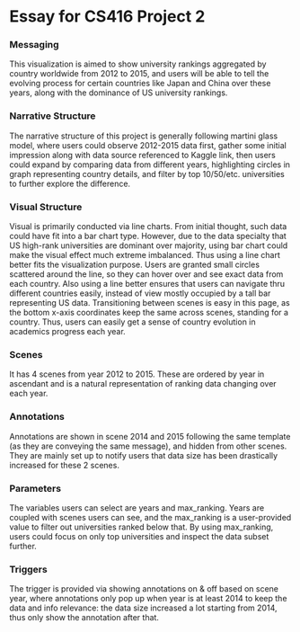 # Essay for CS416 Project 2

### Messaging

This visualization is aimed to show university rankings aggregated by country worldwide from 2012 to 2015, and users will be able to tell the evolving process for certain countries like Japan and China over these years, along with the dominance of US university rankings.

### Narrative Structure

The narrative structure of this project is generally following martini glass model, where users could observe 2012-2015 data first, gather some initial impression along with data source referenced to Kaggle link, then users could expand by comparing data from different years, highlighting circles in graph representing country details, and filter by top 10/50/etc. universities to further explore the difference.

### Visual Structure

Visual is primarily conducted via line charts. From initial thought, such data could have fit into a bar chart type. However, due to the data specialty that US high-rank universities are dominant over majority, using bar chart could make the visual effect much extreme imbalanced. Thus using a line chart better fits the visualization purpose. Users are granted small circles scattered around the line, so they can hover over and see exact data from each country. Also using a line better ensures that users can navigate thru different countries easily, instead of view mostly occupied by a tall bar representing US data. Transitioning between scenes is easy in this page, as the bottom x-axis coordinates keep the same across scenes, standing for a country. Thus, users can easily get a sense of country evolution in academics progress each year.

### Scenes

It has 4 scenes from year 2012 to 2015. These are ordered by year in ascendant and is a natural representation of ranking data changing over each year.

### Annotations

Annotations are shown in scene 2014 and 2015 following the same template (as they are conveying the same message), and hidden from other scenes. They are mainly set up to notify users that data size has been drastically increased for these 2 scenes.

### Parameters

The variables users can select are years and max_ranking. Years are coupled with scenes users can see, and the max_ranking is a user-provided value to filter out universities ranked below that. By using max_ranking, users could focus on only top universities and inspect the data subset further.

### Triggers

The trigger is provided via showing annotations on & off based on scene year, where annotations only pop up when year is at least 2014 to keep the data and info relevance: the data size increased a lot starting from 2014, thus only show the annotation after that.

